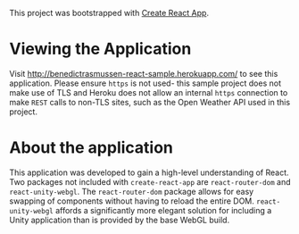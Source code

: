 This project was bootstrapped with [Create React App](https://github.com/facebookincubator/create-react-app).

# Viewing the Application
Visit http://benedictrasmussen-react-sample.herokuapp.com/ to see this application. Please ensure `https` is not used- this sample project does not make use of TLS and Heroku does not allow an internal `https` connection to make `REST` calls to non-TLS sites, such as the Open Weather API used in this project.

# About the application
This application was developed to gain a high-level understanding of React. Two packages not included with `create-react-app` are `react-router-dom` and `react-unity-webgl`. The `react-router-dom` package allows for easy swapping of components without having to reload the entire DOM. `react-unity-webgl` affords a significantly more elegant solution for including a Unity application than is provided by the base WebGL build.

